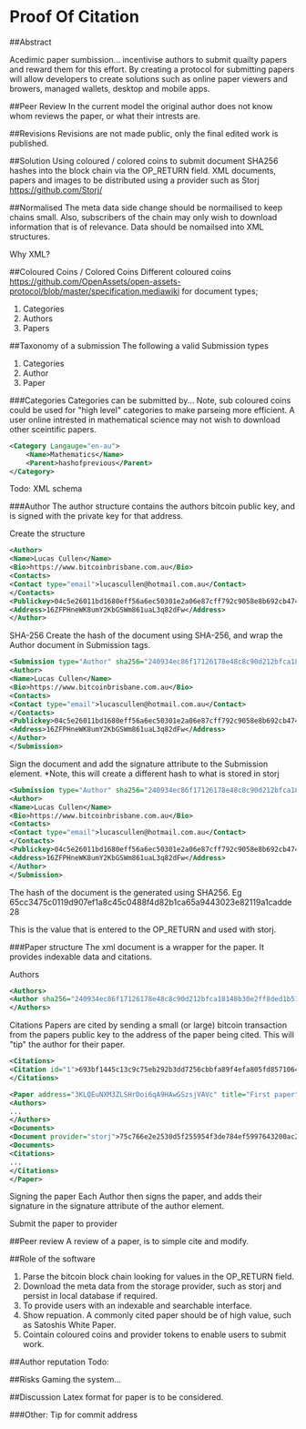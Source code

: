 Proof Of Citation
===============

##Abstract

Acedimic paper sumbission... incentivise authors to submit quailty papers and reward them for this effort.
By creating a protocol for submitting papers will allow developers to create solutions such as online paper viewers and browers, managed wallets, desktop and mobile apps.

##Peer Review
In the current model the original author does not know whom reviews the paper, or what their intrests are.

##Revisions
Revisions are not made public, only the final edited work is published.

##Solution
Using coloured / colored coins to submit document SHA256 hashes into the block chain via the OP_RETURN field.  XML documents, papers and images to be distributed using a provider such as Storj https://github.com/Storj/

##Normalised
The meta data side change should be normailised to keep chains small.  Also, subscribers of the chain may only wish to download information that is of relevance.  Data should be nomailsed into XML structures.

Why XML?

##Coloured Coins / Colored Coins
Different coloured coins https://github.com/OpenAssets/open-assets-protocol/blob/master/specification.mediawiki for document types;

1. Categories
2. Authors
3. Papers

##Taxonomy of a submission
The following a valid Submission types
1. Categories
2. Author
3. Paper

###Categories
Categories can be submitted by...  Note, sub coloured coins could be used for "high level" categories to make parseing more efficient.  A user online intrested in mathematical science may not wish to download other sceintific papers.

```xml
<Category Langauge="en-au">
    <Name>Mathematics</Name>
    <Parent>hashofprevious</Parent>
</Category>
```
Todo: XML schema

###Author
The author structure contains the authors bitcoin public key, and is signed with the private key for that address.

Create the structure
```xml
<Author>
<Name>Lucas Cullen</Name>
<Bio>https://www.bitcoinbrisbane.com.au</Bio>
<Contacts>
<Contact type="email">lucascullen@hotmail.com.au</Contact>
</Contacts>
<Publickey>04c5e26011bd1680eff56a6ec50301e2a06e87cff792c9058e8b692cb47488a18b1d9e509d31c5b98248d9aed24e70512ef3b054f2f02afc8f5b54db5b3516fa0a</Publickey>
<Address>16ZFPHneWK8umY2KbGSWm861uaL3q82dFw</Address>
</Author>
```
SHA-256
Create the hash of the document using SHA-256, and wrap the Author document in Submission tags.
```xml
<Submission type="Author" sha256="240934ec86f17126178e48c8c90d212bfca18148b30e2ff8ded1b51a662c80cf">
<Author>
<Name>Lucas Cullen</Name>
<Bio>https://www.bitcoinbrisbane.com.au</Bio>
<Contacts>
<Contact type="email">lucascullen@hotmail.com.au</Contact>
</Contacts>
<Publickey>04c5e26011bd1680eff56a6ec50301e2a06e87cff792c9058e8b692cb47488a18b1d9e509d31c5b98248d9aed24e70512ef3b054f2f02afc8f5b54db5b3516fa0a</Publickey>
<Address>16ZFPHneWK8umY2KbGSWm861uaL3q82dFw</Address>
</Author>
</Submission>
```

Sign the document and add the signature attribute to the Submission element.  *Note, this will create a different hash to what is stored in storj

```xml
<Submission type="Author" sha256="240934ec86f17126178e48c8c90d212bfca18148b30e2ff8ded1b51a662c80cf" version="Bitcoin-qt (1.0)" signature="G0xzGNeKfEwPz34Dr5lFwUhyCkj+KKSQGcaeQJ44cxzYPmVRJjw6kBgBBGwsnIWA0oqMrJAXJCNpbwW8anHaTjY=">
<Author>
<Name>Lucas Cullen</Name>
<Bio>https://www.bitcoinbrisbane.com.au</Bio>
<Contacts>
<Contact type="email">lucascullen@hotmail.com.au</Contact>
</Contacts>
<Publickey>04c5e26011bd1680eff56a6ec50301e2a06e87cff792c9058e8b692cb47488a18b1d9e509d31c5b98248d9aed24e70512ef3b054f2f02afc8f5b54db5b3516fa0a</Publickey>
<Address>16ZFPHneWK8umY2KbGSWm861uaL3q82dFw</Address>
</Author>
</Submission>
```

The hash of the document is the generated using SHA256.  Eg 65cc3475c0119d907ef1a8c45c0488f4d82b1ca65a9443023e82119a1cadde28

This is the value that is entered to the OP_RETURN and used with storj.

###Paper structure
The xml document is a wrapper for the paper.  It provides indexable data and citations.

Authors
```xml
<Authors>
<Author sha256="240934ec86f17126178e48c8c90d212bfca18148b30e2ff8ded1b51a662c80cf"/>
</Authors>
```

Citations
Papers are cited by sending a small (or large) bitcoin transaction from the papers public key to the address of the paper being cited.  This will "tip" the author for their paper.

```xml
<Citations>
<Citation id="1">693bf1445c13c9c75eb292b3dd7256cbbfa89f4efa805fd8571064de938ae146</citation>
</Citations>
```

```xml
<Paper address="3KLQEuNXM3ZLSHrDoi6qA9HAwGSzsjVAVc" title="First paper">
<Authors>
...
</Authors>
<Documents>
<Document provider="storj">75c766e2e2530d5f255954f3de784ef5997643200ac2b19c0b465cfd08247aa3</document>
<Documents>
<Citations>
...
</Citations>
</Paper>
```

Signing the paper
Each Author then signs the paper, and adds their signature in the signature attribute of the author element.

Submit the paper to provider

##Peer review
A review of a paper, is to simple cite and modify.

##Role of the software
1. Parse the bitcoin block chain looking for values in the OP_RETURN field.
2. Download the meta data from the storage provider, such as storj and persist in local database if required.
3. To provide users with an indexable and searchable interface.
4. Show repuation.  A commonly cited paper should be of high value, such as Satoshis White Paper.
5. Cointain coloured coins and provider tokens to enable users to submit work.

##Author reputation
Todo:

##Risks
Gaming the system...

##Discussion
Latex format for paper is to be considered.

###Other:
Tip for commit address

